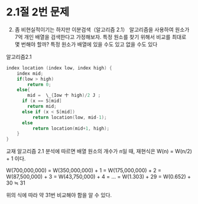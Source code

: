 # 2.1절 2번 문제
2. 좀 비현실적이기는 하지만 이분검색（알고리즘 2.1） 알고리즘을 사용하여 원소가 7억 개인 배열을 검색한다고 가정해보자. 
    특정 원소를 찾기 위해서 비교를 최대로 몇 번해야 할까? 특정 원소가 배열에 있을 수도 있고 없을 수도 있다


알고리즘2.1
```C++
index location (index low, index high) {
	index mid;
	if(low > high)
		return 0;
	else{
		mid =  \_{Iow 十 high)/2 J ;
	  if (x == S[mid]
	  	return mid;
	  else if (x < S[mid])
		  return location(low, mid-1);
	  else
		  return location(mid+1, high);
	}
}
```

교재 알고리즘 2.1 분석에 따르면 배열 원소의 개수가 n일 때, 재현식은 W(n) = W(n/2) + 1 이다.

W(700,000,000) = W(350,000,000) + 1
               = W(175,000,000) + 2
               = W(87,500,000) + 3
               = W(43,750,000) + 4
               = ... 
               = W(1.303) + 29
	       = W(0.652) + 30
	       ≒ 31
	      
위의 식에 따라 약 31번 비교해야 함을 알 수 있다. 
